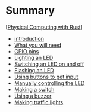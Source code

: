 # Summary
[[Physical Computing with Rust](./step_0.md)]
- [introduction](./step_1.md)
- [What you will need](./step_2.md)
- [GPIO pins](./step_3.md)
- [Lighting an LED](./step_4.md)
- [Switching an LED on and off](./step_5.md)
- [Flashing an LED](./step_6.md)
- [Using buttons to get input](./step_7.md)
- [Manually controlling the LED](./step_8.md)
- [Making a switch](./step_9.md)
- [Using a buzzer](./step_10.md)
- [Making traffic lights](./step_11.md)
<!--
- [Using a light-dependent resistor](./step_12.md)
- [Using a PIR sensor](./step_13.md)
- [Using an ultrasonic distance sensor](./step_14.md)
- [Analogue inputs](./step_15.md)
- [Using motors](./step_16.md)

 -->